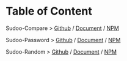 # Table of Content

Sudoo-Compare > [Github](https://github.com/SudoDotDog/Sudoo-Compare) / [Document](https://compare.sudo.dog) / [NPM](https://www.npmjs.com/package/@sudoo/compare)

Sudoo-Password > [Github](https://github.com/SudoDotDog/Sudoo-Password) / [Document](https://password.sudo.dog) / [NPM](https://www.npmjs.com/package/@sudoo/password)

Sudoo-Random > [Github](https://github.com/SudoDotDog/Sudoo-Random) / [Document](https://random.sudo.dog) / [NPM](https://www.npmjs.com/package/@sudoo/random)
